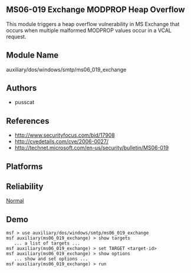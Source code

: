 ## MS06-019 Exchange MODPROP Heap Overflow

This module triggers a heap overflow vulnerability in MS 
Exchange that occurs when multiple malformed MODPROP values 
occur in a VCAL request.


## Module Name
auxiliary/dos/windows/smtp/ms06_019_exchange

## Authors
* pusscat


## References
* http://www.securityfocus.com/bid/17908
* http://cvedetails.com/cve/2006-0027/
* http://technet.microsoft.com/en-us/security/bulletin/MS06-019




## Platforms


## Reliability
[Normal](https://github.com/rapid7/metasploit-framework/wiki/Exploit-Ranking)

## Demo

```
msf > use auxiliary/dos/windows/smtp/ms06_019_exchange
msf auxiliary(ms06_019_exchange) > show targets
   ... a list of targets ...
msf auxiliary(ms06_019_exchange) > set TARGET <target-id>
msf auxiliary(ms06_019_exchange) > show options
   ... show and set options ...
msf auxiliary(ms06_019_exchange) > run
```
    
    
